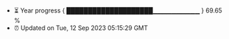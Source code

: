 - ⏳ Year progress { ████████████████████▁▁▁▁▁▁▁▁▁▁ } 69.65 %
- ⏰ Updated on Tue, 12 Sep 2023 05:15:29 GMT


